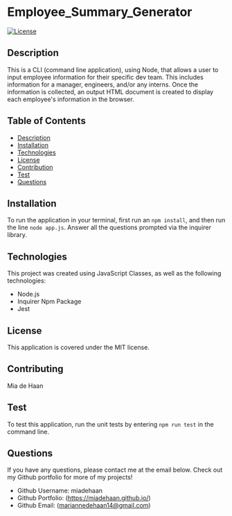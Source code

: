 # Employee_Summary_Generator

[![License](https://img.shields.io/badge/License-MIT-blue.svg)](https://opensource.org/licenses/MIT)


## Description 
This is a CLI (command line application), using Node, that allows a user to input employee information for their specific dev team. This includes information for a  manager, engineers, and/or any interns. Once the information is collected, an output HTML document is created to display each employee's information in the browser. 


## Table of Contents
- [Description](#Description)
- [Installation](#Installation)
- [Technologies](#Technologies)
- [License](#License)
- [Contribution](#Contribution)
- [Test](#Test)
- [Questions](#Questions)


## Installation
To run the application in your terminal, first run an `npm install`, and then run the line `node app.js`. Answer all the questions prompted via the inquirer library. 
    
## Technologies
This project was created using JavaScript Classes, as well as the following technologies:

- Node.js
- Inquirer Npm Package
- Jest
    
## License
This application is covered under the MIT license.
    
## Contributing
Mia de Haan
    
## Test
To test this application, run the unit tests by entering `npm run test` in the command line. 
    
## Questions
If you have any questions, please contact me at the email below. Check out my Github portfolio for more of my projects!

- Github Username: miadehaan
- Github Portfolio: (https://miadehaan.github.io/)
- Github Email: (mariannedehaan14@gmail.com)

